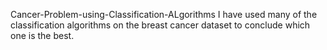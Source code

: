 Cancer-Problem-using-Classification-ALgorithms
I have used many of the classification algorithms on the breast cancer dataset to
conclude which one is the best.
